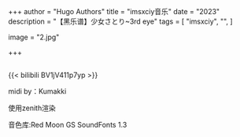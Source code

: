 +++
author = "Hugo Authors"
title = "imsxciy音乐"
date = "2023"
description = "【黑乐谱】少女さとり~3rd eye"
tags = [
    "imsxciy",
    "",
]

image = "2.jpg"

+++



## 

{{< bilibili BV1jV411p7yp >}}

midi by：Kumakki

 使用zenith渲染 

音色库:Red Moon GS SoundFonts 1.3
